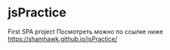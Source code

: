 # jsPractice
First SPA project
Посмотреть можно по ссылке ниже
https://shamhawk.github.io/jsPractice/
